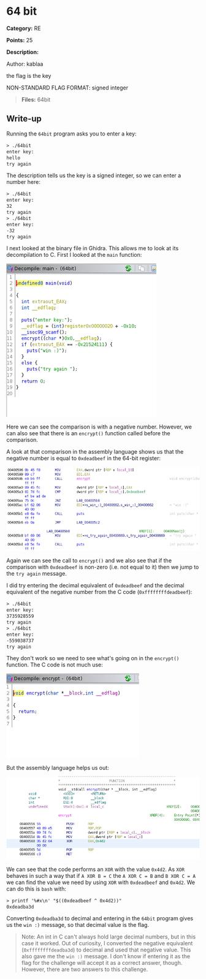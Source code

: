# 64 bit
**Category:** RE

**Points:** 25

**Description:**

Author: kablaa

the flag is the key

NON-STANDARD FLAG FORMAT: signed integer

> **Files:** 64bit

## Write-up
Running the `64bit` program asks you to enter a key:
```
> ./64bit 
enter key:
hello
try again 
```

The description tells us the key is a signed integer, so we can enter a number here:
```
> ./64bit 
enter key:
32
try again
> ./64bit 
enter key:
-32
try again
```
I next looked at the binary file in Ghidra. This allows me to look at its decompilation to C. First I looked at the `main` function:

![Main function](main.png)

Here we can see the comparison is with a negative number. However, we can also see that there is an `encrypt()` function called before the comparison.

A look at that comparison in the assembly language shows us that the negative number is equal to `0xdeadbeef` in the 64-bit register:

![Main assembly](main_asm.png)

Again we can see the call to `encrypt()` and we also see that if the comparison with `0xdeadbeef` is non-zero (i.e. not equal to it) then we jump to the `try again` message.

I did try entering the decimal equivalent of `0xdeadbeef` and the decimal equivalent of the negative number from the C code (`0xffffffffdeadbeef`):
```
> ./64bit
enter key:
3735928559
try again
> ./64bit 
enter key:
-559038737
try again
```

They don't work so we need to see what's going on in the `encrypt()` function. The C code is not much use:

![Encrypt function](encrypt.png)

But the assembly language helps us out:

![Encrypt assembly](encrypt_asm.png)

We can see that the code performs an `XOR` with the value `0x4d2`. As `XOR` behaves in such a way that if `A XOR B = C` the `A XOR C = B` and `B XOR C = A` we can find the value we need by using `XOR` with `0xdeadbeef` and `0x4d2`. We can do this is `bash` with:
```
> printf '%#x\n' "$((0xdeadbeef ^ 0x4d2))"
0xdeadba3d
```
Converting `0xdeadba3d` to decimal and entering in the `64bit` program gives us the `win :)` message, so that decimal value is the flag.

> Note: An int in C can't always hold large decimal numbers, but in this case it worked. Out of curiosity, I converted the negative equivalent (`0xffffffffdeadba3d`) to decimal and used that negative value. This also gave me the `win :)` message. I don't know if entering it as the flag for the challenge will accept it as a correct answer, though. However, there are two answers to this challenge.


